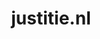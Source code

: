 ---
layout: post
title:  "justitie.nl"
internal_url:  "/dutchgov/justitie.nl.html"
categories: dutchgov
---